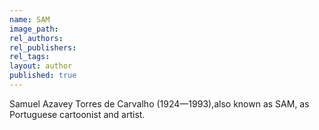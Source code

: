 ```yaml
---
name: SAM
image_path:
rel_authors:
rel_publishers:
rel_tags:
layout: author
published: true
---
```


Samuel Azavey Torres de Carvalho (1924—1993),also known as SAM, as Portuguese cartoonist and artist.
